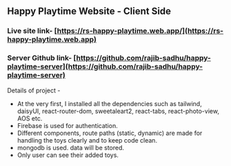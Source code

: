 ## Happy Playtime Website - Client Side

### Live site link- [https://rs-happy-playtime.web.app/](https://rs-happy-playtime.web.app)
### Server Github link- [https://github.com/rajib-sadhu/happy-playtime-server](https://github.com/rajib-sadhu/happy-playtime-server)


Details of project -

* At the very first, I installed all the dependencies such as tailwind, daisyUI, react-router-dom, sweetaleart2, react-tabs, react-photo-view, AOS etc.
*  Firebase is used for authentication.
*  Different components, route paths (static, dynamic) are made for handling the toys clearly and to keep code clean.
* mongodb is used. data will be stored.
* Only user can see their added toys.